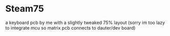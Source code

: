 # Steam75
 a keyboard pcb by me with a slightly tweaked 75% layout (sorry im too lazy to integrate mcu so matrix pcb connects to dauter/dev board)
